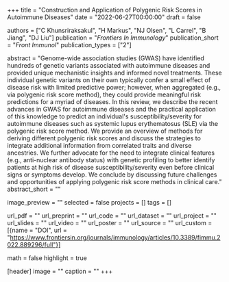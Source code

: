 +++
title = "Construction and Application of Polygenic Risk Scores in Autoimmune Diseases"
date = "2022-06-27T00:00:00"
draft = false

authors = ["C Khunsriraksakul", "H Markus", "NJ Olsen", "L Carrel", "B Jiang", "DJ Liu"]
publication = "_Frontiers In Immunology_"
publication_short = "_Front Immunol_"
publication_types = ["2"]

abstract = "Genome-wide association studies (GWAS) have identified hundreds of genetic variants associated with autoimmune diseases and provided unique mechanistic insights and informed novel treatments. These individual genetic variants on their own typically confer a small effect of disease risk with limited predictive power; however, when aggregated (e.g., via polygenic risk score method), they could provide meaningful risk predictions for a myriad of diseases. In this review, we describe the recent advances in GWAS for autoimmune diseases and the practical application of this knowledge to predict an individual's susceptibility/severity for autoimmune diseases such as systemic lupus erythematosus (SLE) via the polygenic risk score method. We provide an overview of methods for deriving different polygenic risk scores and discuss the strategies to integrate additional information from correlated traits and diverse ancestries. We further advocate for the need to integrate clinical features (e.g., anti-nuclear antibody status) with genetic profiling to better identify patients at high risk of disease susceptibility/severity even before clinical signs or symptoms develop. We conclude by discussing future challenges and opportunities of applying polygenic risk score methods in clinical care."
abstract_short = ""

image_preview = ""
selected = false
projects = []
tags = []

url_pdf = ""
url_preprint = ""
url_code = ""
url_dataset = ""
url_project = ""
url_slides = ""
url_video = ""
url_poster = ""
url_source = ""
url_custom = [{name = "DOI", url = "https://www.frontiersin.org/journals/immunology/articles/10.3389/fimmu.2022.889296/full"}]

math = false
highlight = true

[header]
image = ""
caption = ""
+++
